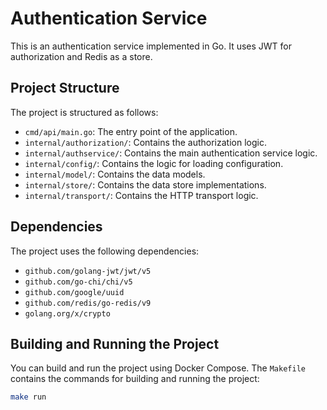 # Authentication Service

This is an authentication service implemented in Go. It uses JWT for authorization and Redis as a store.

## Project Structure

The project is structured as follows:

- `cmd/api/main.go`: The entry point of the application.
- `internal/authorization/`: Contains the authorization logic.
- `internal/authservice/`: Contains the main authentication service logic.
- `internal/config/`: Contains the logic for loading configuration.
- `internal/model/`: Contains the data models.
- `internal/store/`: Contains the data store implementations.
- `internal/transport/`: Contains the HTTP transport logic.

## Dependencies

The project uses the following dependencies:

- `github.com/golang-jwt/jwt/v5`
- `github.com/go-chi/chi/v5`
- `github.com/google/uuid`
- `github.com/redis/go-redis/v9`
- `golang.org/x/crypto`

## Building and Running the Project

You can build and run the project using Docker Compose. The `Makefile` contains the commands for building and running the project:

```sh
make run